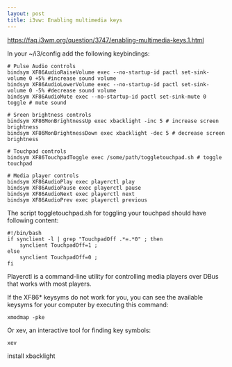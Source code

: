 ```yaml
---
layout: post
title: i3vw: Enabling multimedia keys
---
```


https://faq.i3wm.org/question/3747/enabling-multimedia-keys.1.html

In your ~/i3/config add the following keybindings:

    # Pulse Audio controls
    bindsym XF86AudioRaiseVolume exec --no-startup-id pactl set-sink-volume 0 +5% #increase sound volume
    bindsym XF86AudioLowerVolume exec --no-startup-id pactl set-sink-volume 0 -5% #decrease sound volume
    bindsym XF86AudioMute exec --no-startup-id pactl set-sink-mute 0 toggle # mute sound
    
    # Sreen brightness controls
    bindsym XF86MonBrightnessUp exec xbacklight -inc 5 # increase screen brightness
    bindsym XF86MonBrightnessDown exec xbacklight -dec 5 # decrease screen brightness
    
    # Touchpad controls
    bindsym XF86TouchpadToggle exec /some/path/toggletouchpad.sh # toggle touchpad
    
    # Media player controls
    bindsym XF86AudioPlay exec playerctl play
    bindsym XF86AudioPause exec playerctl pause
    bindsym XF86AudioNext exec playerctl next
    bindsym XF86AudioPrev exec playerctl previous

The script toggletouchpad.sh for toggling your touchpad should have following content:

    #!/bin/bash
    if synclient -l | grep "TouchpadOff .*=.*0" ; then
        synclient TouchpadOff=1 ;
    else
        synclient TouchpadOff=0 ;
    fi

Playerctl is a command-line utility for controlling media players over DBus that works with most players.

If the XF86* keysyms do not work for you, you can see the available keysyms for your computer by executing this command:

    xmodmap -pke

Or xev, an interactive tool for finding key symbols:

    xev
    

install xbacklight
